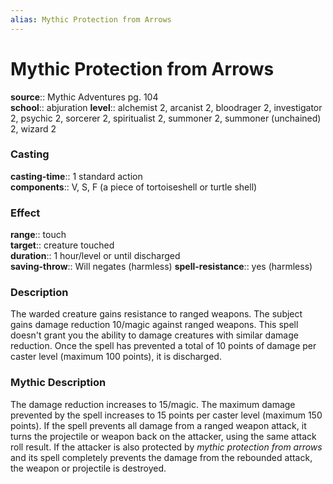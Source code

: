 ```yaml
---
alias: Mythic Protection from Arrows
---
```


# Mythic Protection from Arrows

**source**:: Mythic Adventures pg. 104  
**school**:: abjuration
**level**:: alchemist 2, arcanist 2, bloodrager 2, investigator 2, psychic 2, sorcerer 2, spiritualist 2, summoner 2, summoner (unchained) 2, wizard 2

### Casting 

**casting-time**:: 1 standard action  
**components**:: V, S, F (a piece of tortoiseshell or turtle shell)

### Effect 

**range**:: touch  
**target**:: creature touched  
**duration**:: 1 hour/level or until discharged  
**saving-throw**:: Will negates (harmless)
**spell-resistance**:: yes (harmless)

### Description 

The warded creature gains resistance to ranged weapons. The subject gains damage reduction 10/magic against ranged weapons. This spell doesn't grant you the ability to damage creatures with similar damage reduction. Once the spell has prevented a total of 10 points of damage per caster level (maximum 100 points), it is discharged.

### Mythic Description

The damage reduction increases to 15/magic. The maximum damage prevented by the spell increases to 15 points per caster level (maximum 150 points). If the spell prevents all damage from a ranged weapon attack, it turns the projectile or weapon back on the attacker, using the same attack roll result. If the attacker is also protected by *mythic protection from arrows* and its spell completely prevents the damage from the rebounded attack, the weapon or projectile is destroyed.
